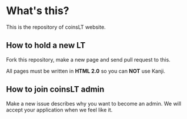 # What's this?

This is the repository of coinsLT website.

## How to hold a new LT

Fork this repository, make a new page and send pull request to this.

All pages must be written in **HTML 2.0** so you can **NOT** use Kanji.

## How to join coinsLT admin

Make a new issue describes why you want to become an admin.
We will accept your application when we feel like it.
